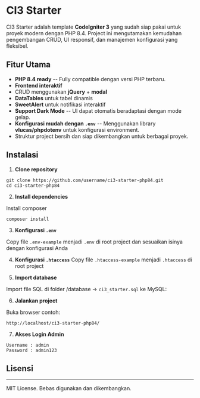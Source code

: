 # CI3 Starter

CI3 Starter adalah template **CodeIgniter 3** yang sudah siap pakai untuk proyek modern dengan PHP 8.4.
Project ini mengutamakan kemudahan pengembangan CRUD, UI responsif, dan manajemen konfigurasi yang fleksibel.

## Fitur Utama

- **PHP 8.4 ready** -- Fully compatible dengan versi PHP terbaru.
- **Frontend interaktif**
 - CRUD menggunakan **jQuery** + **modal**
 - **DataTables** untuk tabel dinamis
 - **SweetAlert** untuk notifikasi interaktif
- **Support Dark Mode** -- UI dapat otomatis beradaptasi dengan mode gelap.
- **Konfigurasi mudah dengan `.env`** -- Menggunakan library **vlucas/phpdotenv** untuk konfigurasi environment.
- Struktur project bersih dan siap dikembangkan untuk berbagai proyek.

## Instalasi

1. **Clone repository**

```
git clone https://github.com/username/ci3-starter-php84.git
cd ci3-starter-php84
```

2.  **Install dependencies**

Install composer

```
composer install
```

3.  **Konfigurasi `.env`**

Copy file `.env-example` menjadi `.env` di root project dan sesuaikan isinya dengan konfigurasi Anda

4.	**Konfigurasi `.htaccess`**
Copy file `.htaccess-example` menjadi `.htaccess` di root project

5.  **Import database**

Import file SQL di folder /database -> `ci3_starter.sql` ke MySQL:

6.  **Jalankan project**

Buka browser contoh:

```
http://localhost/ci3-starter-php84/
```

7. **Akses Login Admin**

```
Username : admin
Password : admin123
```

## Lisensi
-------

MIT License. Bebas digunakan dan dikembangkan.
